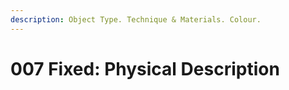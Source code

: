 ```yaml
---
description: Object Type. Technique & Materials. Colour.
---
```


# 007 Fixed: Physical Description

